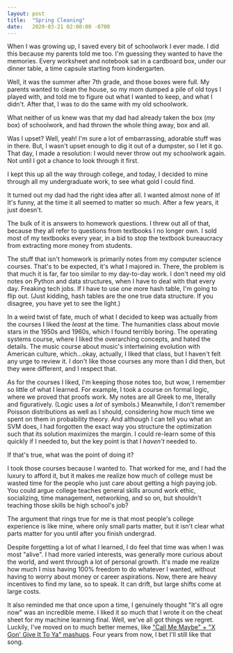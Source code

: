 ```yaml
---
layout: post
title:  "Spring Cleaning"
date:   2020-03-21 02:00:00 -0700
---
```


When I was growing up, I saved every bit of schoolwork I ever made. I did
this because my parents told me too. I'm guessing they wanted to have the
memories. Every worksheet and notebook sat in a cardboard box, under our
dinner table, a time capsule starting from kindergarten.

Well, it was the summer after 7th grade, and those boxes were full.
My parents wanted to clean the house, so my mom dumped a pile of old toys I
played with, and told me to figure out what I wanted to keep, and what I
didn't. After that, I was to do the
same with my old schoolwork.

What neither of us knew was that my dad had already taken the box (*my* box)
of schoolwork, and had thrown the whole thing away, box and all.

Was I upset? Well, yeah! I'm sure a lot of embarrassing, adorable stuff was
in there. But, I wasn't upset enough to dig it out of a dumpster, so I let it
go. That day, I made a resolution: I would never
throw out my schoolwork again. Not until I got a chance to look through
it first.

I kept this up all the way through college, and today, I decided to mine through
all my undergraduate work, to see what gold I could find.

It turned out my dad had the right idea after all. I wanted almost none of it!
It's funny, at the time it all seemed to matter so much. After a few years,
it just doesn't.

The bulk of it is answers to homework questions. I threw out all of that, because they all
refer to questions from textbooks I no longer own. I sold most of my textbooks
every year, in a bid to stop the textbook bureaucracy from extracting more
money from students.

The stuff that isn't homework is primarily notes from my
computer science courses. That's to be expected, it's what I majored in. There,
the problem is that much it is far, far too similar to my day-to-day work.
I don't need my
old notes on Python and data structures, when I have to deal with that
every day.
Freaking tech jobs. If I have to use one more hash table, I'm going
to flip out. (Just kidding, hash tables are the one true data structure. If
you disagree, you have yet to see the light.)

In a weird twist of fate, much of what I decided to keep was actually from
the courses
I liked the *least* at the time. The humanities class about movie stars
in the 1950s and 1960s, which I found terribly boring.
The operating systems course, where
I liked the overarching concepts, and hated the details.
The music course
about music's intertwining evolution with American culture,
which...okay, actually, I liked that class, but I haven't felt any urge to
review it.
I don't like those courses any more than I did then, but they were different,
and I respect that.

As for the courses I liked, I'm keeping those notes too, but wow, I
remember so little of what I learned. For example,
I took a course on formal logic, where we proved that proofs work.
My notes are all Greek to me, literally and figuratively.
(Logic uses a *lot* of symbols.) Meanwhile, I don't remember
Poisson distributions as well as I should, considering how much time we spent
on them in probability theory. And although I can tell you what an SVM does,
I had forgotten the exact way you structure the optimization such that its
solution maximizes the margin.
I could re-learn some of this quickly if I needed to, but the key point is that
I *haven't* needed to.

If that's true, what was the point of doing it?

I took those courses because I wanted to.
That worked for me, and I had the luxury to afford it, but it makes
me realize how much of college must be wasted time for the people who just care about
getting a high paying job. You could argue college teaches general skills
around work ethic, socializing, time management, networking, and so on, but
shouldn't teaching those skills be high school's job?

The argument that rings true for me is that most people's college experience
is like mine, where only small parts matter, but it isn't clear what parts matter for you until after
you finish undergrad.

Despite forgetting a lot of what I learned, I do feel that time was when I was most
"alive". I had more varied interests, was generally more curious about the world,
and went through a lot of personal growth. It's made me realize how much I miss
having 100% freedom to do whatever I wanted, without having to worry about
money or career aspirations. Now, there are heavy incentives to find my lane,
so to speak. It can drift, but large shifts come at large costs.

It also reminded me that once upon a time, I genuinely thought "It's all ogre now" was
an incredible meme. I liked it so much that I wrote it on the cheat sheet for my machine
learning final. Well, we've all got things we regret. Luckily, I've moved on to much better
memes, like ["Call Me Maybe" + "X Gon' Give It To Ya" mashups](https://www.youtube.com/watch?v=Fegs-XVKgnM).
Four years from now, I bet I'll still like that song.
